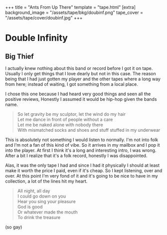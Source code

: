 +++
title = "Ants From Up There"
template = "tape.html"
[extra]
background_image = "/assets/tape/bkg/doubinf.png"
tape_cover = "/assets/tape/cover/doubinf.jpg"
+++

# Double Infinity
## Big Thief

I actually knew nothing about this band or record before I got it on tape. Usually I only get things that I love dearly but not in this case.
The reason being that I had just gotten my player and the other tapes where a long way from here; instead of waiting, I got something from a local place.

I chose this one because I had heard very good things and seen all the positive reviews, Honestly I assumed it would be hip-hop given the bands name.

> So let gravity be my sculptor, let the wind do my hair  
Let me dance in front of people without a care  
Let me be naked alone with nobody there  
With mismatched socks and shoes and stuff stuffed in my underwear  

This is absolutely not something I would listen to normally. I'm not into folk and I'm not a fan of this kind of vibe.
So it arrives in my mailbox and I pop it into the player. At first I think it's a long and interesting intro, I was wrong.
After a bit I realize that it's a folk record, honestly I was disappointed.

Alas, it was the only tape I had and since I had it physically I should at least make it worth the price I paid, even if it's cheap. So I kept listening, over and over.
At this point I'm very fond of it and it's going to be nice to have in my collection, a lot of the lines hit my heart.

> All night, all day  
I could go down on you  
Hear you sing your pleasure  
God is good  
Or whatever made the mouth  
To drink the treasure  

(so gay)
